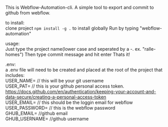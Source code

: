 This is Webflow-Automation-cli. A simple tool to export and commit to github from webflow.

to install:<br>
clone project
<code>npm install -g .</code> to install globally
Run by typing "webflow-automation"

usage:<br> 
Just type the project name(lower case and seperated by a -. ex. "ralle-homes")
Then type commit message and hit enter
Thats it!

.env:<br> 
a .env file will need to be created and placed at the root of the project that includes:<br> 
USER_NAME= // this will be your git username<br>
USER_PAT= // this is your github personal access token. https://docs.github.com/en/authentication/keeping-your-account-and-data-secure/creating-a-personal-access-token<br>
USER_EMAIL= // this should be the loggin email for webflow<br>
USER_PASSWORD= // this is the webflow password<br>
GHUB_EMAIL= //github email<br>
GHUB_USERNAME= //github username<br>
